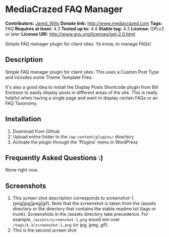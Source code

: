 # MediaCrazed FAQ Manager

**Contributors:** [Jared_Wills](http://www.mediacrazed.com)
**Donate link:** http://www.mediacrazed.com
**Tags:** FAQ
**Requires at least:** 4.3
**Tested up to:** 4.4
**Stable tag:** 4.3
**License:** GPLv2 or later
**License URI:** http://www.gnu.org/licenses/gpl-2.0.html

Simple FAQ manager plugin for client sites. Ya know, to manage FAQs!

## Description 

Simple FAQ manager plugin for client sites. This uses a Custom Post Type and includes some Theme Template Files. 

It's also a good idea to install the Display Posts Shortcode plugin from Bill Erickson to easily display posts in different areas of the site. This is really helpful when having a single page and want to display certain FAQs or an FAQ Taxonomy.

## Installation

1. Download from Github 
1. Upload entire folder to the `/wp-content/plugins/` directory
1. Activate the plugin through the 'Plugins' menu in WordPress

## Frequently Asked Questions :)

None right now.

## Screenshots

1. This screen shot description corresponds to screenshot-1.(png|jpg|jpeg|gif). Note that the screenshot is taken from
the /assets directory or the directory that contains the stable readme.txt (tags or trunk). Screenshots in the /assets
directory take precedence. For example, `/assets/screenshot-1.png` would win over `/tags/4.3/screenshot-1.png`
(or jpg, jpeg, gif).
2. This is the second screen shot
